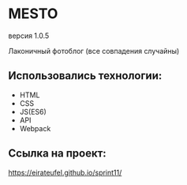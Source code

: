 # MESTO
версия 1.0.5

Лаконичный фотоблог (все совпадения случайны)

## Использовались технологии:
- HTML
- CSS
- JS(ES6)
- API
- Webpack

## Ссылка на проект:

 https://eirateufel.github.io/sprint11/
